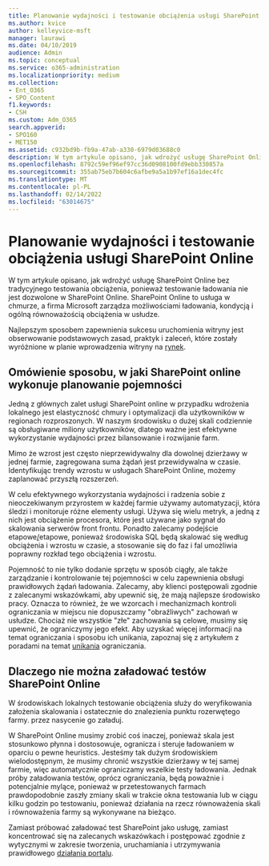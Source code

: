 ```yaml
---
title: Planowanie wydajności i testowanie obciążenia usługi SharePoint Online
ms.author: kvice
author: kelleyvice-msft
manager: laurawi
ms.date: 04/10/2019
audience: Admin
ms.topic: conceptual
ms.service: o365-administration
ms.localizationpriority: medium
ms.collection:
- Ent_O365
- SPO_Content
f1.keywords:
- CSH
ms.custom: Adm_O365
search.appverid:
- SPO160
- MET150
ms.assetid: c932bd9b-fb9a-47ab-a330-6979d03688c0
description: W tym artykule opisano, jak wdrożyć usługę SharePoint Online bez przeprowadzania tradycyjnych testów ładowania, ponieważ nie jest to dozwolone.
ms.openlocfilehash: 8792c59ef96ef97cc36d0908100fd9ebb330857a
ms.sourcegitcommit: 355ab75eb7b604c6afbe9a5a1b97ef16a1dec4fc
ms.translationtype: MT
ms.contentlocale: pl-PL
ms.lasthandoff: 02/14/2022
ms.locfileid: "63014675"
---
```

# <a name="capacity-planning-and-load-testing-sharepoint-online"></a>Planowanie wydajności i testowanie obciążenia usługi SharePoint Online
W tym artykule opisano, jak wdrożyć usługę SharePoint Online bez tradycyjnego testowania obciążenia, ponieważ testowanie ładowania nie jest dozwolone w SharePoint Online. SharePoint Online to usługa w chmurze, a firma Microsoft zarządza możliwościami ładowania, kondycją i ogólną równoważością obciążenia w usłudze.
  
Najlepszym sposobem zapewnienia sukcesu uruchomienia witryny jest obserwowanie podstawowych zasad, praktyk i zaleceń, które zostały wyróżnione w planie wprowadzenia witryny na [rynek](planportallaunchroll-out.md).

## <a name="overview-of-how-sharepoint-online-performs-capacity-planning"></a>Omówienie sposobu, w jaki SharePoint online wykonuje planowanie pojemności 
Jedną z głównych zalet usługi SharePoint online w przypadku wdrożenia lokalnego jest elastyczność chmury i optymalizacji dla użytkowników w regionach rozproszonych. W naszym środowisku o dużej skali codziennie są obsługiwane miliony użytkowników, dlatego ważne jest efektywne wykorzystanie wydajności przez bilansowanie i rozwijanie farm.
  
Mimo że wzrost jest często nieprzewidywalny dla dowolnej dzierżawy w jednej farmie, zagregowana suma żądań jest przewidywalna w czasie. Identyfikując trendy wzrostu w usługach SharePoint Online, możemy zaplanować przyszłą rozszerzeń.
  
W celu efektywnego wykorzystania wydajności i radzenia sobie z nieoczekiwanym przyrostem w każdej farmie używamy automatyzacji, która śledzi i monitoruje różne elementy usługi. Używa się wielu metryk, a jedną z nich jest obciążenie procesora, które jest używane jako sygnał do skalowania serwerów front frontu. Ponadto zalecamy podejście etapowe[/](planportallaunchroll-out.md)etapowe, ponieważ środowiska SQL będą skalować się według obciążenia i wzrostu w czasie, a stosowanie się do faz i fal umożliwia poprawny rozkład tego obciążenia i wzrostu. 

Pojemność to nie tylko dodanie sprzętu w sposób ciągły, ale także zarządzanie i kontrolowanie tej pojemności w celu zapewnienia obsługi prawidłowych żądań ładowania. Zalecamy, aby klienci postępowali zgodnie z zalecanymi wskazówkami, aby upewnić się, że mają najlepsze środowisko pracy. Oznacza to również, że we wzorcach i mechanizmach kontroli ograniczania w miejscu nie dopuszczamy "obraźliwych" zachowań w usłudze. Chociaż nie wszystkie "złe" zachowania są celowe, musimy się upewnić, że ograniczymy jego efekt. Aby uzyskać więcej informacji na temat ograniczania i sposobu ich unikania, zapoznaj się z artykułem z poradami na temat [unikania](/sharepoint/dev/general-development/how-to-avoid-getting-throttled-or-blocked-in-sharepoint-online) ograniczania.

## <a name="why-you-cannot-load-test-sharepoint-online"></a>Dlaczego nie można załadować testów SharePoint Online
W środowiskach lokalnych testowanie obciążenia służy do weryfikowania założenia skalowania i ostatecznie do znalezienia punktu rozerwętego farmy. przez nasycenie go załaduj. 

W SharePoint Online musimy zrobić coś inaczej, ponieważ skala jest stosunkowo płynna i dostosowuje, ogranicza i steruje ładowaniem w oparciu o pewne heuristics. Jesteśmy tak dużym środowiskiem wielodostępnym, że musimy chronić wszystkie dzierżawy w tej samej farmie, więc automatycznie ograniczamy wszelkie testy ładowania. Jednak próby załadowania testów, oprócz ograniczania, będą poważnie i potencjalnie mylące, ponieważ w przetestowanych farmach prawdopodobnie zaszły zmiany skali w trakcie okna testowania lub w ciągu kilku godzin po testowaniu, ponieważ działania na rzecz równoważenia skali i równoważenia farmy są wykonywane na bieżąco.

Zamiast próbować załadować test SharePoint jako usługę, zamiast koncentrować się na zalecanych wskazówkach i postępować zgodnie z wytycznymi w zakresie tworzenia, uruchamiania i utrzymywania prawidłowego [działania portalu](/sharepoint/portal-health).